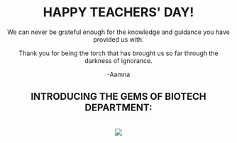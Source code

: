 <html>
<head><title> Thank you </title></head>
<body align="center" size=20>
<h1>HAPPY TEACHERS' DAY!</h1>
<p>We can never be grateful enough for the knowledge and guidance you have provided us with.</p>
<p>Thank you for being the torch that has brought us so far through the darkness of ignorance.</p>
<p> -Aamna</p>
<h2> INTRODUCING THE GEMS OF BIOTECH DEPARTMENT:</h2>
<br/>
<img src="file:///C:/Users/ASUS/Downloads/teachersday.webp"/>
</body>
</html>
